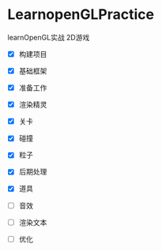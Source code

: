 # LearnopenGLPractice

learnOpenGL实战 2D游戏

- [x] 构建项目

- [x] 基础框架

- [x] 准备工作

- [x] 渲染精灵

- [x] 关卡

- [x] 碰撞

- [x] 粒子

- [x] 后期处理

- [x] 道具

- [ ] 音效

- [ ] 渲染文本

- [ ] 优化
